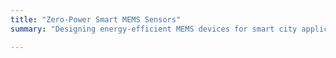 ```yaml
---
title: "Zero-Power Smart MEMS Sensors"
summary: "Designing energy-efficient MEMS devices for smart city applications."

---
```

